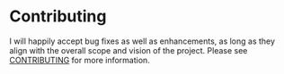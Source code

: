 # Contributing

I will happily accept bug fixes as well as enhancements, as long as they align with the overall scope and vision of the project.
Please see [CONTRIBUTING](CONTRIBUTING.md) for more information.
